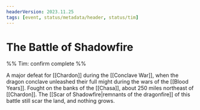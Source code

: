 ```yaml
---
headerVersion: 2023.11.25
tags: [event, status/metadata/header, status/tim]
---
```

# The Battle of Shadowfire

%% Tim: confirm complete %%

A major defeat for [[Chardon]] during the [[Conclave War]], when the dragon conclave unleashed their full might during the wars of the [[Blood Years]].  Fought on the banks of the [[Chasa]], about 250 miles northeast of [[Chardon]]. The [[Scar of Shadowfire|remnants of the dragonfire]] of this battle still scar the land, and nothing grows. 
